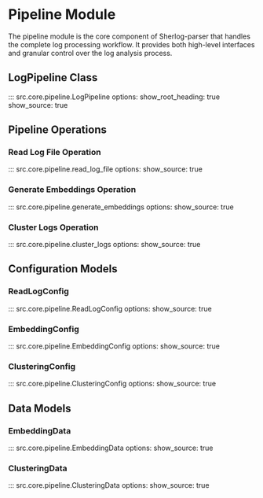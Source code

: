 # Pipeline Module

The pipeline module is the core component of Sherlog-parser that handles the complete log processing workflow. It provides both high-level interfaces and granular control over the log analysis process.

## LogPipeline Class

::: src.core.pipeline.LogPipeline
    options:
      show_root_heading: true
      show_source: true

## Pipeline Operations

### Read Log File Operation

::: src.core.pipeline.read_log_file
    options:
      show_source: true

### Generate Embeddings Operation

::: src.core.pipeline.generate_embeddings
    options:
      show_source: true

### Cluster Logs Operation

::: src.core.pipeline.cluster_logs
    options:
      show_source: true

## Configuration Models

### ReadLogConfig

::: src.core.pipeline.ReadLogConfig
    options:
      show_source: true

### EmbeddingConfig

::: src.core.pipeline.EmbeddingConfig
    options:
      show_source: true

### ClusteringConfig

::: src.core.pipeline.ClusteringConfig
    options:
      show_source: true

## Data Models

### EmbeddingData

::: src.core.pipeline.EmbeddingData
    options:
      show_source: true

### ClusteringData

::: src.core.pipeline.ClusteringData
    options:
      show_source: true 